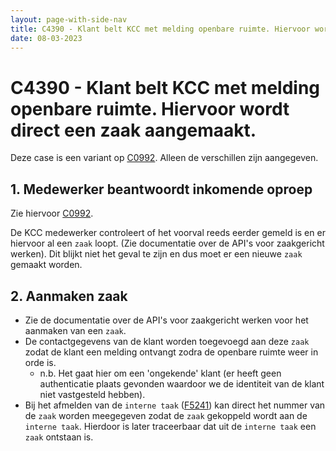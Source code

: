 ```yaml
---
layout: page-with-side-nav
title: C4390 - Klant belt KCC met melding openbare ruimte. Hiervoor wordt direct een zaak aangemaakt.
date: 08-03-2023
---
```


# C4390 - Klant belt KCC met melding openbare ruimte. Hiervoor wordt direct een zaak aangemaakt.

Deze case is een variant op [C0992](./0992.md). Alleen de verschillen zijn aangegeven.

## 1. Medewerker beantwoordt inkomende oproep

Zie hiervoor [C0992](./0992.md).

De KCC medewerker controleert of het voorval reeds eerder gemeld is en er hiervoor al een `zaak` loopt. (Zie documentatie over de API's voor zaakgericht werken).
Dit blijkt niet het geval te zijn en dus moet er een nieuwe `zaak` gemaakt worden.

## 2. Aanmaken zaak

- Zie de documentatie over de API's voor zaakgericht werken voor het aanmaken van een `zaak`.
- De contactgegevens van de klant worden toegevoegd aan deze `zaak` zodat de klant een melding ontvangt zodra de openbare ruimte weer in orde is.    
    - n.b. Het gaat hier om een 'ongekende' klant (er heeft geen authenticatie plaats gevonden waardoor we de identiteit van de klant niet vastgesteld hebben).
- Bij het afmelden van de `interne taak` ([F5241](./5241.md)) kan direct het nummer van de `zaak` worden meegegeven zodat de `zaak` gekoppeld wordt aan de `interne taak`. Hierdoor is later traceerbaar dat uit de `interne taak` een `zaak` ontstaan is.
